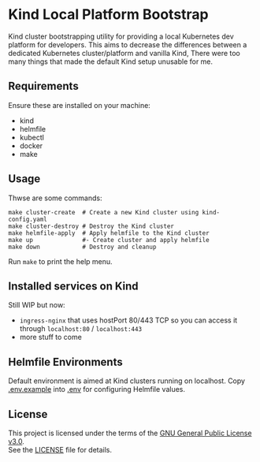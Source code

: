 # Kind Local Platform Bootstrap

Kind cluster bootstrapping utility for providing a local Kubernetes dev platform for developers.
This aims to decrease the differences between a dedicated Kubernetes cluster/platform and vanilla Kind,
There were too many things that made the default Kind setup unusable for me.

## Requirements

Ensure these are installed on your machine:

- kind
- helmfile
- kubectl
- docker
- make

## Usage

Thwse are some commands:

```shell
make cluster-create  # Create a new Kind cluster using kind-config.yaml
make cluster-destroy # Destroy the Kind cluster                      
make helmfile-apply  # Apply helmfile to the Kind cluster          
make up              #- Create cluster and apply helmfile                       
make down            # Destroy and cleanup                                 
```

Run `make` to print the help menu.

## Installed services on Kind

Still WIP but now:

- `ingress-nginx` that uses hostPort 80/443 TCP so you can access it through `localhost:80` / `localhost:443`
- more stuff to come

## Helmfile Environments

Default environment is aimed at Kind clusters running on localhost.
Copy [.env.example](.env.example) into [.env](.env) for configuring Helmfile values.

## License

This project is licensed under the terms of the [GNU General Public License v3.0](https://www.gnu.org/licenses/gpl-3.0.html).  
See the [LICENSE](LICENSE) file for details.
